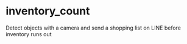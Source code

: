 # inventory_count
Detect objects with a camera and send a shopping list on LINE before inventory runs out
